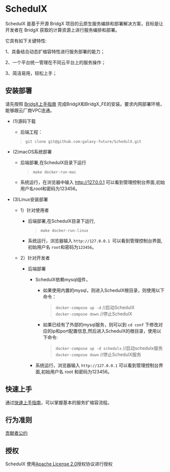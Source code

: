 # **SchedulX**

SchedulX 是基于开源 BridgX 项目的云原生服务编排和部署解决方案，目标是让开发者在 BridgX 获取的计算资源上进行服务编排和部署。

它具有如下关键特性:

1、具备结合动态扩缩容特性进行服务部署的能力；

2、一个平台统一管理在不同云平台上的服务操作；

3、简洁易用，轻松上手；


安装部署
--------

请先按照 [BridgX上手指南](https://github.com/galaxy-future/BridgX/blob/dev/README.md) 完成BridgX和BridgX_FE的安装。要求内网部署环境，能够跟云厂商VPC连通。

* (1)源码下载
  - 后端工程：
  > `git clone git@github.com:galaxy-future/SchedulX.git`

* (2)macOS系统部署
  - 后端部署,在SchedulX目录下运行
    > `make docker-run-mac`

  - 系统运行，在浏览器中输入 http://127.0.0.1 可以看到管理控制台界面,初始用户名root和密码为123456。

* (3)Linux安装部署
  - 1）针对使用者
    - 后端部署,在SchedulX目录下运行,
      > `make docker-run-linux`
    - 系统运行，浏览器输入 `http://127.0.0.1 `可以看到管理控制台界面,初始用户名 `root`和密码为`123456`。

  - 2）针对开发者
    - 后端部署
      - SchedulX依赖mysql组件，
           - 如果使用内置的mysql，则进入SchedulX根目录，则使用以下命令：            
             > `docker-compose up -d`    //启动SchedulX <br>
             > `docker-compose down`    //停止SchedulX  <br>
           - 如果已经有了外部的mysql服务，则可以到 `cd conf` 下修改对应的ip和port配置信息,然后进入SchedulX的根目录，使用以下命令:
             > `docker-compose up -d schedulx`   //启动schedulx服务 <br>
             > `docker-compose down`     //停止SchedulX服务

      - 系统运行，浏览器输入 `http://127.0.0.1` 可以看到管理控制台界面,初始用户名 root 和密码为123456。

快速上手
------------
通过[快速上手指南](https://github.com/galaxy-future/SchedulX/blob/master/docs/getting-started.md)，可以掌握基本的服务扩缩容流程。

行为准则
------
[贡献者公约](https://github.com/galaxy-future/SchedulX/blob/master/CODE_OF_CONDUCT.md)

授权
-----

SchedulX 使用[Apache License 2.0](https://github.com/galaxy-future/SchedulX/blob/master/README.md)授权协议进行授权
